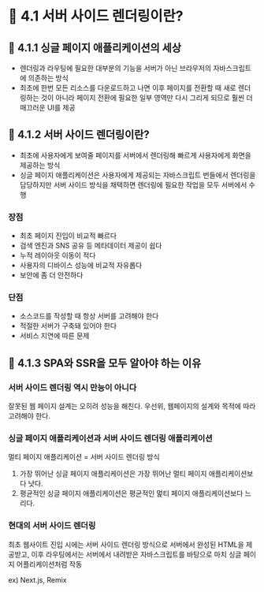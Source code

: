 # 🌟 4.1 서버 사이드 렌더링이란?

## 📌 4.1.1 싱글 페이지 애플리케이션의 세상
- 렌더링과 라우팅에 필요한 대부분의 기능을 서버가 아닌 브라우저의 자바스크립트에 의존하는 방식
- 최초에 한번 모든 리소스를 다운로드하고 나면 이후 페이지를 전환할 때 새로 렌더링하는 것이 아니라 페이지 전환에 필요한 일부 영역만 다시 그리게 되므로 훨씬 더 매끄러운 UI를 제공

## 📌 4.1.2 서버 사이드 렌더링이란?
- 최초에 사용자에게 보여줄 페이지를 서버에서 렌더링해 빠르게 사용자에게 화면을 제공하는 방식
- 싱글 페이지 애플리케이션은 사용자에게 제공되는 자바스크립트 번들에서 렌더링을 담당하지만 서버 사이드 방식을 채택하면 렌더링에 필요한 작업을 모두 서버에서 수행

### 장점
- 최초 페이지 진입이 비교적 빠르다
- 검색 엔진과 SNS 공유 등 메타데이터 제공이 쉽다
- 누적 레이아웃 이동이 적다
- 사용자의 디바이스 성능에 비교적 자유롭다
- 보안에 좀 더 안전하다

### 단점
- 소스코드를 작성할 때 항상 서버를 고려해야 한다
- 적절한 서버가 구축돼 있어야 한다
- 서비스 지연에 따른 문제

## 📌 4.1.3 SPA와 SSR을 모두 알아야 하는 이유
### 서버 사이드 렌더링 역시 만능이 아니다
잘못된 웹 페이지 설계는 오히려 성능을 해친다. 우선위, 웹페이지의 설계와 목적에 따라 고려해야 한다.

### 싱글 페이지 애플리케이션과 서버 사이드 렌더링 애플리케이션
멀티 페이지 애플리케이션 = 서버 사이드 렌더링 방식

1. 가장 뛰어난 싱글 페이지 애플리케이션은 가장 뛰어난 멀티 페이지 애플리케이션보다 낫다.
2. 평균적인 싱글 페이지 애플리케이션은 평균적인 멅티 페이지 애플리케이션보다 느리다.

### 현대의 서버 사이드 렌더링
최초 웹사이트 진입 시에는 서버 사이드 렌더링 방식으로 서버에서 완성된 HTML을 제공받고, 이후 라우팅에서는 서버에서 내려받은 자바스크립트를 바탕으로 마치 싱글 페이지 어플리케이션처럼 작동

ex) Next.js, Remix

